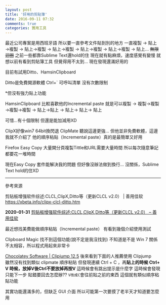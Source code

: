 ```yaml
---
layout: post
title: '好用的剪貼簿'
date: 2016-09-11 07:32
comments: true
categories: 實用工具
---
```

最近公司專案是用西班牙語
所以要一直參考文件貼到別的地方
一直複製 → 貼上  →複製 → 貼上→複製 → 貼上→複製 → 貼上→複製 → 貼上→複製 → 貼上...  ~~無限迴圈~~
之前一些都靠Sublime Text還hold的住
現在就有點麻煩，速度感覺有變慢
就想以前有看到剪貼簿工具
但覺得用不太到...
現在發現還滿好用的

<!--more-->

目前有試用Ditto、HamsinClipboard

Ditto是免費開源軟體
Ctrl+` 可呼叫清單
沒有次數限制

*但沒有強力貼上功能

HamsinClipboard
比較喜歡他的Incremental paste
就是可以複製 → 複製→複製→複製→複製 → 貼上→貼上 → 貼上→ 貼上→ 貼上

可惜...有十個限制
但還是能加減用XD

ClipX好像win7 64bit換閃退
ClipMate 聽說這邊更強...
但他並非免費軟體，這邊我就不介紹了
他的順序粘貼（Incremental paste）真的是最簡單又好用

Firefox Easy Copy
大量開分頁複製Tittle和URL需要大量時間
所以每次隨意筆記都要花一堆時間

現在Easy Copy 套件能解決我的問題
但好像沒辦法做到換行...
沒關係，Sublime Text hold的住XD

------
參考來源

剪贴板增强软件综述:CLCL,ClipX,Ditto等（更新CLCL v2.0） | 善用佳软
https://xbeta.info/clipx-clcl-ditto.htm




**2020-01-31**
[剪贴板增强软件综述:CLCL,ClipX,Ditto等（更新CLCL v2.0） – 善用佳软](https://xbeta.info/clipx-clcl-ditto.htm)

最近想找美費能做順序粘貼（Incremental paste）
有看到幾個介紹使用測試

Clipboard Magic 找不到這個功能(說不定是我沒找到)
不知道是不是 Win 7 關係不太相容，所以程式用起來非常卡

[Chocolatey Software | Clipjump 12.5](https://chocolatey.org/packages/clipjump)
後來看到下面的人推薦使用 Clipjump  
雖然沒有找到類似 clipmate 順序粘貼
但發現連續 Ctrl + C ，再**貼上的時候 Ctrl+ V 時候，放掉V後Ctrl不要放掉再按V**
這時候會有跳出提示是什麼字
這時候會發現只能下一步
貼錯要回去怎麼辦??
`V改成C`會往前貼之前的東西
這個就有類似順序粘貼功能

其實功能還滿多的，但缺乏 GUI 介面
所以可能第一次要摸了老半天才知道要怎麼用

